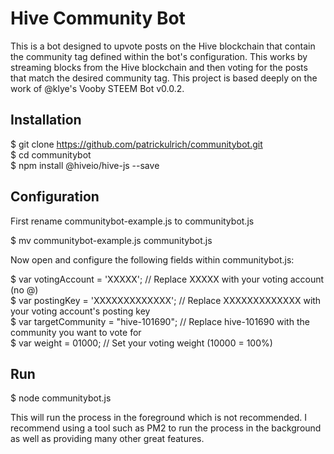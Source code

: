 # Hive Community Bot
This is a bot designed to upvote posts on the Hive blockchain that contain the community tag defined within the bot's configuration. This works by streaming blocks from the Hive blockchain and then voting for the posts that match the desired community tag. This project is based deeply on the work of @klye's Vooby STEEM Bot v0.0.2.

## Installation
$ git clone https://github.com/patrickulrich/communitybot.git<br>
$ cd communitybot<br>
$ npm install @hiveio/hive-js --save

## Configuration
First rename communitybot-example.js to communitybot.js

$ mv communitybot-example.js communitybot.js

Now open and configure the following fields within communitybot.js:

$ var votingAccount = 'XXXXX'; // Replace XXXXX with your voting account (no @)<br>
$ var postingKey = 'XXXXXXXXXXXXX'; // Replace XXXXXXXXXXXXX with your voting account's posting key<br>
$ var targetCommunity = "hive-101690"; // Replace hive-101690 with the community you want to vote for<br>
$ var weight = 01000; // Set your voting weight (10000 = 100%)<br>

## Run
$ node communitybot.js<br>

This will run the process in the foreground which is not recommended. I recommend using a tool such as PM2 to run the process in the background as well as providing many other great features.
